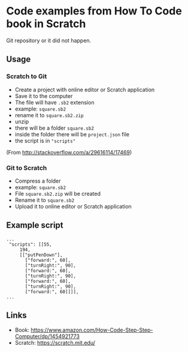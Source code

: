# Code examples from How To Code book in Scratch

Git repository or it did not happen.

## Usage

### Scratch to Git

- Create a project with online editor or Scratch application
- Save it to the computer
- The file will have `.sb2` extension
- example: `square.sb2`
- rename it to `square.sb2.zip`
- unzip
- there will be a folder `square.sb2`
- inside the folder there will be `project.json` file
- the script is in `"scripts"`

(From http://stackoverflow.com/a/29616114/17469)

### Git to Scratch 

- Compress a folder
- example: `square.sb2`
- File `square.sb2.zip` will be created
- Rename it to `square.sb2`
- Upload it to online editor or Scratch application

## Example script

    ...
     "scripts": [[55,
         194,
         [["putPenDown"],
           ["forward:", 60],
           ["turnRight:", 90],
           ["forward:", 60],
           ["turnRight:", 90],
           ["forward:", 60],
           ["turnRight:", 90],
           ["forward:", 60]]]],
    ...

## Links

- Book: https://www.amazon.com/How-Code-Step-Step-Computer/dp/1454921773
- Scratch: https://scratch.mit.edu/
